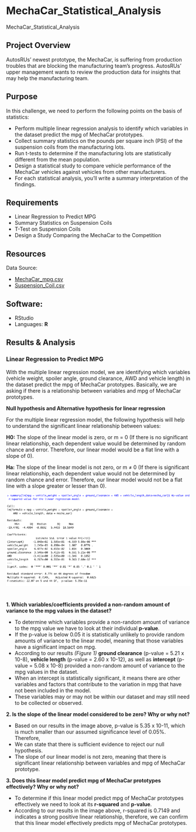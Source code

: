 # MechaCar_Statistical_Analysis
MechaCar_Statistical_Analysis

## Project Overview
AutosRUs’ newest prototype, the MechaCar, is suffering from production troubles that are blocking the manufacturing team’s progress. AutosRUs’ upper management wants to review the production data for insights that may help the manufacturing team.

## Purpose

In this challenge, we need to perform the following points on the basis of statistics: 

- Perform multiple linear regression analysis to identify which variables in the dataset predict the mpg of MechaCar prototypes.
- Collect summary statistics on the pounds per square inch (PSI) of the suspension coils from the manufacturing lots.
- Run t-tests to determine if the manufacturing lots are statistically different from the mean population.
- Design a statistical study to compare vehicle performance of the MechaCar vehicles against vehicles from other manufacturers. 
- For each statistical analysis, you’ll write a summary interpretation of the findings.


## Requirements

- Linear Regression to Predict MPG
- Summary Statistics on Suspension Coils
- T-Test on Suspension Coils
- Design a Study Comparing the MechaCar to the Competition


## Resources
Data Source: 
-	[MechaCar_mpg.csv](Data/MechaCar_mpg.csv)
-	[Suspension_Coil.csv](Data/Suspension_Coil.csv)

## Software: 
- RStudio
- Languages: **R**

## Results & Analysis

### Linear Regression to Predict MPG 

With the multiple linear regression model, we are identifying which variables (vehicle weight, spoiler angle, ground clearance, AWD and vehicle length) in the dataset predict the mpg of MechaCar prototypes. Basically, we are asking if there is a relationship between variables and mpg of MechaCar prototypes. 

**Null hypothesis and Alternative hypothesis for linear regression**

For the multiple linear regression model, the following hypothesis will help to understand the significant linear relationship between values:

**H0:** The slope of the linear model is zero, or m = 0 (If there is no significant linear relationship, each dependent value would be determined by random chance and error. Therefore, our linear model would be a flat line with a slope of 0).

**Ha:** The slope of the linear model is not zero, or m ≠ 0 (If there is significant linear relationship, each dependent value would not be determined by random chance and error. Therefore, our linear model would not be a flat line with a slope greater or lesser than 0).

![MechaCar_Statistical_Analysis](https://github.com/Lauramasonjar/MechaCar_Statistical_Analysis/blob/main/Images/Linear%20Regression%20Results.png)
#

**1. Which variables/coefficients provided a non-random amount of variance to the mpg values in the dataset?**

- To determine which variables provide a non-random amount of variance to the mpg value we have to look at their individual **p-value**. 
- If the p-value is below 0.05 it is statistically unlikely to provide random amounts of variance to the linear model, meaning that those variables have a significant impact on mpg. 
- According to our results *(Figure 1)* **ground clearance** (p-value = 5.21 x 10-8), **vehicle length** (p-value = 2.60 x 10-12), as well as **intercept** (p-value = 5.08 x 10-8) provided a non-random amount of variance to the mpg values in the dataset.
- When an intercept is statistically significant, it means there are other variables and factors that contribute to the variation in mpg that have not been included in the model. 
- These variables may or may not be within our dataset and may still need to be collected or observed.


**2. Is the slope of the linear model considered to be zero? Why or why not?**

- Based on our results in the image above, p-value is 5.35 x 10-11, which is much smaller than our assumed significance level of 0.05%. 
  Therefore,
- We can state that there is sufficient evidence to reject our null hypothesis. 
- The slope of our linear model is not zero, meaning that there is significant linear relationship between variables and mpg of MechaCar prototype.


**3. Does this linear model predict mpg of MechaCar prototypes effectively? Why or why not?**

- To determine if this linear model predict mpg of MechaCar prototypes effectively we need to look at its **r-squared** and **p-value**.
- According to our results in the image above, r-squared is 0.7149 and indicates a strong positive linear relationship, therefore, we can confirm that this linear model effectively predicts mpg of MechaCar prototypes.

